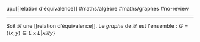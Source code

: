 up::[[relation d'équivalence]]
#maths/algèbre #maths/graphes #no-review 

----

Soit $\mathscr R$ une [[relation d'équivalence]].
Le _graphe_ de $\mathscr R$ est l'ensemble :
$G = \{(x, y)\in E\times E | x\mathscr Ry\}$
